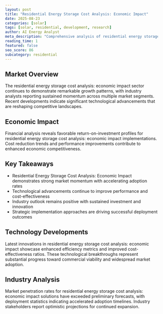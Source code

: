 ```yaml
---
layout: post
title: "Residential Energy Storage Cost Analysis: Economic Impact"
date: 2025-08-23
categories: [solar]
tags: [solar, residential, development, research]
author: AI Energy Analyst
meta_description: "Comprehensive analysis of residential energy storage cost analysis: economic impact covering market trends, technology developments, and industry outlook. Discover key insights and future projections."
reading_time: 1
featured: false
seo_score: 86
subcategory: residential
---
```


## Market Overview

The residential energy storage cost analysis: economic impact sector continues to demonstrate remarkable growth patterns, with industry analysts reporting sustained momentum across multiple market segments. Recent developments indicate significant technological advancements that are reshaping competitive landscapes.

## Economic Impact

Financial analysis reveals favorable return-on-investment profiles for residential energy storage cost analysis: economic impact implementations. Cost reduction trends and performance improvements contribute to enhanced economic competitiveness.

## Key Takeaways

- Residential Energy Storage Cost Analysis: Economic Impact demonstrates strong market momentum with accelerating adoption rates
- Technological advancements continue to improve performance and cost-effectiveness
- Industry outlook remains positive with sustained investment and innovation
- Strategic implementation approaches are driving successful deployment outcomes

## Technology Developments

Latest innovations in residential energy storage cost analysis: economic impact showcase enhanced efficiency metrics and improved cost-effectiveness ratios. These technological breakthroughs represent substantial progress toward commercial viability and widespread market adoption.

## Industry Analysis

Market penetration rates for residential energy storage cost analysis: economic impact solutions have exceeded preliminary forecasts, with deployment statistics indicating accelerated adoption timelines. Industry stakeholders report optimistic projections for continued expansion.

